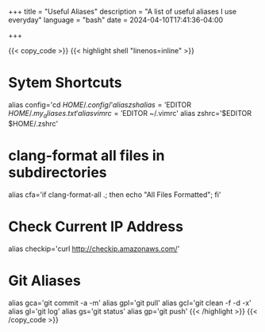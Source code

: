 +++
title = "Useful Aliases"
description = "A list of useful aliases I use everyday"
language = "bash"
date = 2024-04-10T17:41:36-04:00

+++

{{< copy_code >}}
{{< highlight shell "linenos=inline" >}}
# Sytem Shortcuts
alias config='cd $HOME/.config/'
alias zshalias='$EDITOR $HOME/.my_aliases.txt'
alias vimrc='$EDITOR ~/.vimrc'
alias zshrc='$EDITOR $HOME/.zshrc'

# clang-format all files in subdirectories
alias cfa='if clang-format-all .; then echo "All Files Formatted"; fi'

# Check Current IP Address
alias checkip='curl http://checkip.amazonaws.com/'

# Git Aliases
alias gca='git commit -a -m'
alias gpl='git pull'
alias gcl='git clean -f -d -x'
alias gl='git log'
alias gs='git status'
alias gp='git push'
{{< /highlight >}}
{{< /copy_code >}}
